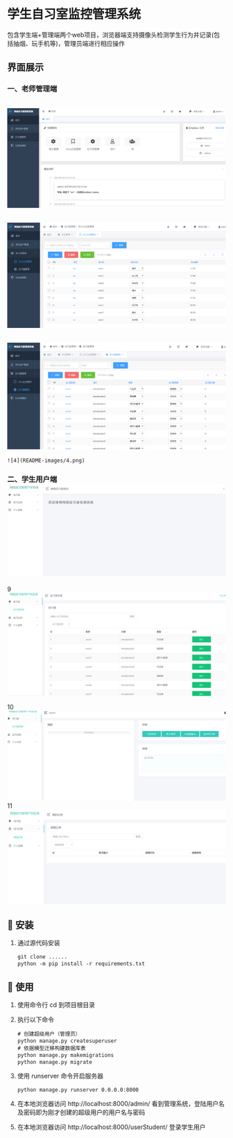# 学生自习室监控管理系统

包含学生端+管理端两个web项目，浏览器端支持摄像头检测学生行为并记录(包括抽烟、玩手机等)，管理员端进行相应操作



## 界面展示

### 一、老师管理端


​    ![1](README-images/1.png)


​    ![2](README-images/2.png)

​    ![3](README-images/3.png)


    ![4](README-images/4.png)

###     二、学生用户端![8](README-images/8.png)

9
​    ![9](README-images/9.png)

10
    ![10](README-images/10.png)
11
    ![11](README-images/11.png)

## :hammer: 安装

1. 通过源代码安装

    ```shell
    git clone ......
    python -m pip install -r requirements.txt
    ```


## :blue_book: ​使用

1. 使用命令行 cd 到项目根目录

2. 执行以下命令

    ```shell
    # 创建超级用户（管理员）
    python manage.py createsuperuser
    # 依据模型迁移构建数据库表
    python manage.py makemigrations
    python manage.py migrate
    ```

3. 使用 runserver 命令开启服务器

    ```shell
    python manage.py runserver 0.0.0.0:8000
    ```

4. 在本地浏览器访问 http://localhost:8000/admin/ 看到管理系统，登陆用户名及密码即为刚才创建的超级用户的用户名与密码
5. 在本地浏览器访问 http://localhost:8000/userStudent/ 登录学生用户
